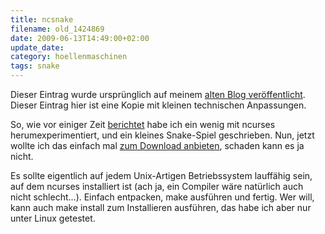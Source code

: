 ```yaml
---
title: ncsnake
filename: old_1424869
date: 2009-06-13T14:49:00+02:00
update_date:
category: hoellenmaschinen
tags: snake
---
```

Dieser Eintrag wurde ursprünglich auf meinem [alten Blog veröffentlicht](https://stu.blogger.de/stories/1424869/). Dieser Eintrag hier ist eine Kopie mit kleinen technischen Anpassungen.

So, wie vor einiger Zeit [berichtet](/blogposts/old_1400530) habe ich ein wenig mit ncurses herumexperimentiert, und ein kleines Snake-Spiel geschrieben.
Nun, jetzt wollte ich das einfach mal [zum Download anbieten](/file/ncsnake-0.42.tar.gz), schaden kann es ja nicht.

Es sollte eigentlich auf jedem Unix-Artigen Betriebssystem lauffähig sein, auf dem ncurses installiert ist (ach ja, ein Compiler wäre natürlich auch nicht schlecht...).
Einfach entpacken, make ausführen und fertig. Wer will, kann auch make install zum Installieren ausführen, das habe ich aber nur unter Linux getestet.
